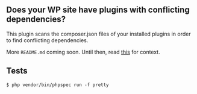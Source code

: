 ## Does your WP site have plugins with conflicting dependencies?

This plugin scans the composer.json files of your installed plugins in order to find conflicting dependencies.

More `README.md` coming soon. Until then, read [this](http://blog.wppusher.com/a-warning-about-using-composer-with-wordpress/) for context.

## Tests

```bas
$ php vendor/bin/phpspec run -f pretty
```
